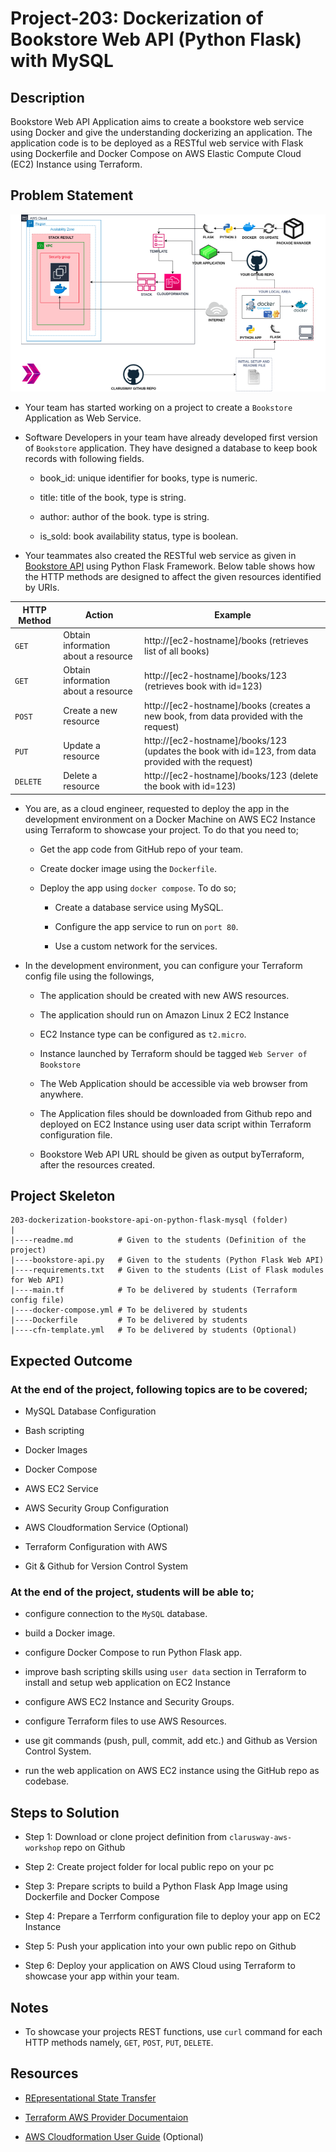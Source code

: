 # Project-203: Dockerization of Bookstore Web API (Python Flask) with MySQL

## Description

Bookstore Web API Application aims to create a bookstore web service using Docker and give the understanding dockerizing  an application. The application code is to be deployed as a RESTful web service with Flask using Dockerfile and Docker Compose on AWS Elastic Compute Cloud (EC2) Instance using Terraform.

## Problem Statement

![Project_203](203-bookstore-api.png) 

- Your team has started working on a project to create a `Bookstore` Application as Web Service.  

- Software Developers in your team have already developed first version of `Bookstore` application. They have designed a database to keep book records with following fields.

  - book_id: unique identifier for books, type is numeric.

  - title: title of the book, type is string.

  - author: author of the book. type is string.

  - is_sold: book availability status, type is boolean.

- Your teammates also created the RESTful web service as given in [Bookstore API](./bookstore-api.py) using Python Flask Framework. Below table shows how the HTTP methods are designed to affect the given resources identified by URIs.

| HTTP Method  | Action | Example|
| --- | --- | --- |
| `GET`     |   Obtain information about a resource | http://[ec2-hostname]/books (retrieves list of all books) |
| `GET`     |   Obtain information about a resource | http://[ec2-hostname]/books/123 (retrieves book with id=123) |
| `POST`    |   Create a new resource               | http://[ec2-hostname]/books (creates a new book, from data provided with the request) |
| `PUT`     |   Update a resource                   | http://[ec2-hostname]/books/123 (updates the book with id=123, from data provided with the request) |
| `DELETE`  |   Delete a resource                   | http://[ec2-hostname]/books/123 (delete the book with id=123) |

- You are, as a cloud engineer, requested to deploy the app in the development environment on a Docker Machine on AWS EC2 Instance using Terraform to showcase your project. To do that you need to;

  - Get the app code from GitHub repo of your team.

  - Create docker image using the `Dockerfile`.

  - Deploy the app using `docker compose`. To do so;

    - Create a database service using MySQL.

    - Configure the app service to run on `port 80`.

    - Use a custom network for the services.

- In the development environment, you can configure your Terraform config file using the followings,

  - The application should be created with new AWS resources.

  - The application should run on Amazon Linux 2 EC2 Instance

  - EC2 Instance type can be configured as `t2.micro`.

  - Instance launched by Terraform should be tagged `Web Server of Bookstore`

  - The Web Application should be accessible via web browser from anywhere.

  - The Application files should be downloaded from Github repo and deployed on EC2 Instance using user data script within Terraform configuration file.

  - Bookstore Web API URL should be given as output byTerraform, after the resources created.

## Project Skeleton

```text
203-dockerization-bookstore-api-on-python-flask-mysql (folder)
|
|----readme.md          # Given to the students (Definition of the project)
|----bookstore-api.py   # Given to the students (Python Flask Web API)
|----requirements.txt   # Given to the students (List of Flask modules for Web API)
|----main.tf            # To be delivered by students (Terraform config file)
|----docker-compose.yml # To be delivered by students
|----Dockerfile         # To be delivered by students
|----cfn-template.yml   # To be delivered by students (Optional)
```

## Expected Outcome

### At the end of the project, following topics are to be covered;

- MySQL Database Configuration

- Bash scripting

- Docker Images

- Docker Compose

- AWS EC2 Service

- AWS Security Group Configuration

- AWS Cloudformation Service (Optional)

- Terraform Configuration with AWS

- Git & Github for Version Control System

### At the end of the project, students will be able to;

- configure connection to the `MySQL` database.

- build a Docker image.

- configure Docker Compose to run Python Flask app.

- improve bash scripting skills using `user data` section in Terraform to install and setup web application on EC2 Instance

- configure AWS EC2 Instance and Security Groups.

- configure Terraform files to use AWS Resources.

- use git commands (push, pull, commit, add etc.) and Github as Version Control System.

- run the web application on AWS EC2 instance using the GitHub repo as codebase.

## Steps to Solution
  
- Step 1: Download or clone project definition from `clarusway-aws-workshop` repo on Github

- Step 2: Create project folder for local public repo on your pc

- Step 3: Prepare scripts to build a Python Flask App Image using Dockerfile and Docker Compose

- Step 4: Prepare a Terrform configuration file to deploy your app on EC2 Instance

- Step 5: Push your application into your own public repo on Github

- Step 6: Deploy your application on AWS Cloud using Terraform to showcase your app within your team.

## Notes

- To showcase your projects REST functions, use `curl` command for each HTTP methods namely, `GET`, `POST`, `PUT`, `DELETE`.

## Resources

- [REpresentational State Transfer](https://en.wikipedia.org/wiki/Representational_state_transfer)

- [Terraform AWS Provider Documentaion](https://registry.terraform.io/providers/hashicorp/aws/latest/docs)

- [AWS Cloudformation User Guide](https://docs.aws.amazon.com/AWSCloudFormation/latest/UserGuide/Welcome.html) (Optional)
